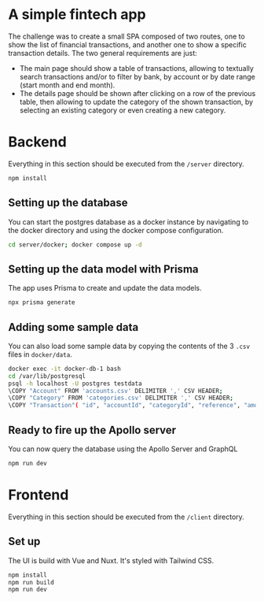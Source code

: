 # A simple fintech app 

The challenge was to create a small SPA composed of two routes, one to show the list of financial transactions, and another one to show a specific transaction details. The two general requirements are just:

* The main page should show a table of transactions, allowing to textually search transactions and/or to filter by bank, by account or by date range (start month and end month).
* The details page should be shown after clicking on a row of the previous table, then allowing to update the category of the shown transaction, by selecting an existing category or even creating a new category.


# Backend

Everything in this section should be executed from the `/server` directory.
```bash
npm install 
```
## Setting up the database

You can start the postgres database as a docker instance by navigating to the docker directory and using the docker compose configuration.

```bash
cd server/docker; docker compose up -d
 ```

## Setting up the data model with Prisma

The app uses Prisma to create and update the data models. 
```bash
npx prisma generate 
```

## Adding some sample data

You can also load some sample data by copying the contents of the 3 `.csv` files in `docker/data`. 

```bash
docker exec -it docker-db-1 bash
cd /var/lib/postgresql
psql -h localhost -U postgres testdata
\COPY "Account" FROM 'accounts.csv' DELIMITER ',' CSV HEADER;
\COPY "Category" FROM 'categories.csv' DELIMITER ',' CSV HEADER;
\COPY "Transaction"( "id", "accountId", "categoryId", "reference", "amount", "currency", "date" ) FROM 'transactions.csv' DELIMITER ',' CSV HEADER;`
```

## Ready to fire up the Apollo server

You can now query the database using the Apollo Server and GraphQL

```bash
npm run dev
```


# Frontend

Everything in this section should be executed from the `/client` directory.

## Set up

The UI is build with Vue and Nuxt. It's styled with Tailwind CSS. 

```bash
npm install 
npm run build 
npm run dev
```